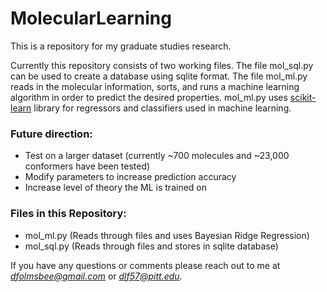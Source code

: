 # MolecularLearning
This is a repository for my graduate studies research.

Currently this repository consists of two working files. The file mol_sql.py can be used to create a database using sqlite format. The file mol_ml.py reads in the molecular information, sorts, and runs a machine learning algorithm in order to predict the desired properties. mol_ml.py uses [scikit-learn](http://scikit-learn.org/stable/) library for regressors and classifiers used in machine learning. 

### Future direction:
 - Test on a larger dataset (currently ~700 molecules and ~23,000 conformers have been tested)
 - Modify parameters to increase prediction accuracy 
 - Increase level of theory the ML is trained on

### Files in this Repository:
 - mol_ml.py (Reads through files and uses Bayesian Ridge Regression)
 - mol_sql.py (Reads through files and stores in sqlite database)

If you have any questions or comments please reach out to me at *dfolmsbee@gmail.com* or *dlf57@pitt.edu*.
